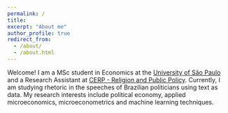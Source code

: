 ```yaml
---
permalink: /
title: 
excerpt: "About me"
author_profile: true
redirect_from: 
  - /about/
  - /about.html
---
```


Welcome! I am a MSc student in Economics at the [University of São Paulo](https://www.fea.usp.br/en/economia/graduate-studies) and a Research Assistant at [CERP - Religion and Public Policy](https://sites.usp.br/cerp/). Currently, I am studying rhetoric in the speeches of Brazilian politicians using text as data. My research interests include political economy, applied microeconomics, microeconometrics and machine learning techniques.
